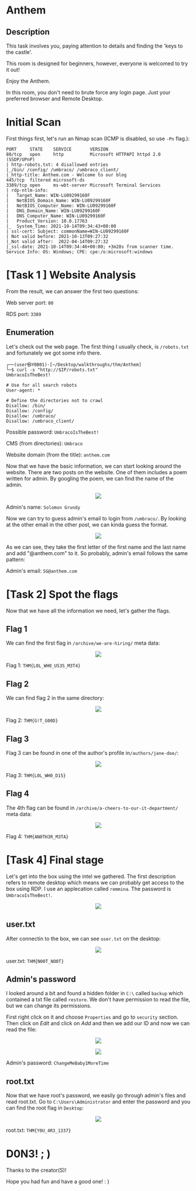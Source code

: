 # Anthem

## Description

This task involves you, paying attention to details and finding the 'keys to the castle'.

This room is designed for beginners, however, everyone is welcomed to try it out!

Enjoy the Anthem.

In this room, you don't need to brute force any login page. Just your preferred browser and Remote Desktop.

# Initial Scan

First things first, let's run an Nmap scan (ICMP is disabled, so use `-Pn` flag.):

~~~
PORT     STATE    SERVICE       VERSION
80/tcp   open     http          Microsoft HTTPAPI httpd 2.0 (SSDP/UPnP)
| http-robots.txt: 4 disallowed entries 
|_/bin/ /config/ /umbraco/ /umbraco_client/
|_http-title: Anthem.com - Welcome to our blog
445/tcp  filtered microsoft-ds
3389/tcp open     ms-wbt-server Microsoft Terminal Services
| rdp-ntlm-info: 
|   Target_Name: WIN-LU09299160F
|   NetBIOS_Domain_Name: WIN-LU09299160F
|   NetBIOS_Computer_Name: WIN-LU09299160F
|   DNS_Domain_Name: WIN-LU09299160F
|   DNS_Computer_Name: WIN-LU09299160F
|   Product_Version: 10.0.17763
|_  System_Time: 2021-10-14T09:34:43+00:00
| ssl-cert: Subject: commonName=WIN-LU09299160F
| Not valid before: 2021-10-13T09:27:32
|_Not valid after:  2022-04-14T09:27:32
|_ssl-date: 2021-10-14T09:34:46+00:00; +3m28s from scanner time.
Service Info: OS: Windows; CPE: cpe:/o:microsoft:windows
~~~


# [Task 1 ] Website Analysis

From the result, we can answer the first two questions:

Web server port: `80`

RDS port: `3389`

## Enumeration

Let's check out the web page. The first thing I usually check, is `/robots.txt` and fortunately we got some info there.

~~~
┌──(user㉿Y0B01)-[~/Desktop/walkthroughs/thm/Anthem]
└─$ curl -s "http://$IP/robots.txt"
UmbracoIsTheBest!

# Use for all search robots
User-agent: *

# Define the directories not to crawl
Disallow: /bin/
Disallow: /config/
Disallow: /umbraco/
Disallow: /umbraco_client/
~~~

Possible password: `UmbracoIsTheBest!`

CMS (from directories): `Umbraco`

Website domain (from the title): `anthem.com`

Now that we have the basic information, we can start looking around the website. There are two posts on the website. One of them includes a poem written for admin. By googling the poem, we can find the name of the admin.

<p align="center"><img src="./files/poem.png"></p>

Admin's name: `Solomon Grundy`

Now we can try to guess admin's email to login from `/umbraco/`. By looking at the other email in the other post, we can kinda guess the format.

<p align="center"><img src="./files/email.png"></p>

As we can see, they take the first letter of the first name and the last name and add "@anthem.com" to it. So probably, admin's email follows the same pattern:

Admin's email: `SG@anthem.com`


# [Task 2] Spot the flags

Now that we have all the information we need, let's gather the flags.

## Flag 1

We can find the first flag in `/archive/we-are-hiring/` meta data:

<p align="center"><img src="./files/flag1.png"></p>

Flag 1: `THM{L0L_WH0_US3S_M3T4}`

## Flag 2

We can find flag 2 in the same directory:

<p align="center"><img src="./files/flag2.png"></p>

Flag 2: `THM{G!T_G00D}`

## Flag 3

Flag 3 can be found in one of the author's profile in`/authors/jane-doe/`:

<p align="center"><img src="./files/flag3.png"></p>

Flag 3: `THM{L0L_WH0_D15}`

## Flag 4

The 4th flag can be found in `/archive/a-cheers-to-our-it-department/` meta data:

<p align="center"><img src="./files/flag4.png"></p>

Flag 4: `THM{AN0TH3R_M3TA}`


# [Task 4] Final stage

Let's get into the box using the intel we gathered. The first description refers to remote desktop which means we can probably get access to the box using RDP. I use an applecation called `remmina`. The password is `UmbracoIsTheBest!`.

<p align="center"><img src="./files/remm.png"></p>

## user.txt

After connectin to the box, we can see `user.txt` on the desktop:

<p align="center"><img src="./files/user.png"></p>

user.txt: `THM{N00T_NO0T}`

## Admin's password

I looked around a bit and found a hidden folder in `C:\` called `backup` which contained a txt file called `restore`. We don't have permission to read the file, but we can change its permissions.

First right click on it and choose `Properties` and go to `security` section. Then click on *Edit* and click on *Add* and then we add our ID and now we can read the file:

<p align="center"><img src="./files/perm.png"></p>

<p align="center"><img src="./files/passwd.png"></p>

Admin's password: `ChangeMeBaby1MoreTime`

## root.txt

Now that we have root's password, we easily go through admin's files and read root.txt. Go to `C:\Users\Administrator` and enter the password and you can find the root flag in `Desktop`:

<p align="center"><img src="./files/root.png"></p>

root.txt: `THM{Y0U_4R3_1337}`


# D0N3!  ; )

Thanks to the creator(S)!

Hope you had fun and have a good one! : )